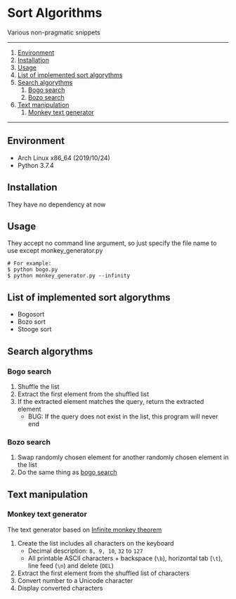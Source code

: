 # Sort Algorithms

Various non-pragmatic snippets

---

1. [Environment](#environment)
1. [Installation](#installation)
1. [Usage](#usage)
1. [List of implemented sort algorythms](#list-of-implemented-sort-algorythms)
1. [Search algorythms](#search-algorythms)
   1. [Bogo search](#bogo-search)
   1. [Bozo search](#bozo-search)
1. [Text manipulation](#text-manipulation)
   1. [Monkey text generator](#monkey-text-generator)

---

## Environment

- Arch Linux x86_64 (2019/10/24)
- Python 3.7.4

## Installation

They have no dependency at now

## Usage

They accept no command line argument, so just specify the file name to use except monkey_generator.py

```
# For example:
$ python bogo.py
$ python monkey_generator.py --infinity
```

## List of implemented sort algorythms

- Bogosort
- Bozo sort
- Stooge sort

## Search algorythms

### Bogo search

1. Shuffle the list
1. Extract the first element from the shuffled list
1. If the extracted element matches the query, return the extracted element
    - BUG: If the query does not exist in the list, this program will never end

### Bozo search

1. Swap randomly chosen element for another randomly chosen element in the list
1. Do the same thing as [bogo search](#bogo-search)

## Text manipulation

### Monkey text generator

The text generator based on [Infinite monkey theorem](https://en.wikipedia.org/wiki/Infinite_monkey_theorem)

1. Create the list includes all characters on the keyboard
   - Decimal description: `8, 9, 10`, `32` to `127`
   - All printable ASCII characters + backspace (`\b`), horizontal tab (`\t`), line feed (`\n`) and delete (`DEL`)
1. Extract the first element from the shuffled list of characters
1. Convert number to a Unicode character
1. Display converted characters
